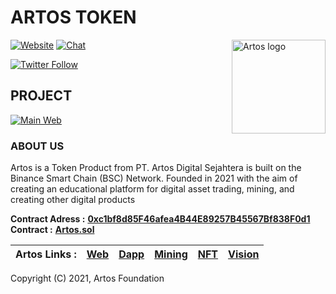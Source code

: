 # ARTOS TOKEN

<a href="https://artostoken.net/"><img align="right" width="150" src="https://artostoken.net/assets/front/img/61f32478dc1f5.png?raw=true" alt="Artos logo" /></a>

[![Website](https://img.shields.io/badge/web-artos-blue.svg?style=flat-square)](http://artostoken.net/)
[![Chat](https://img.shields.io/badge/chat-chat%2eartostoken%2enet-blue.svg?style=flat-square)](https://t.me/artos_official)

[![Twitter Follow](https://img.shields.io/twitter/follow/artos_official.svg?style=social&label=Follow)](https://twitter.com/artos_official)

## PROJECT
[![Main Web](https://artostoken.net/assets/front/img/61f32478dc1f5.png)](https://artostoken.net/)

### ABOUT US
Artos is a Token Product from PT. Artos Digital Sejahtera is built on the Binance Smart Chain (BSC) Network. Founded in 2021 with the aim of creating an educational platform for digital asset trading, mining, and creating other digital products

**Contract Adress :** **[0xc1bf8d85F46afea4B44E89257B45567Bf838F0d1](https://bscscan.com/address/0xc1bf8d85F46afea4B44E89257B45567Bf838F0d1#code)**<br>
**Contract :** **[Artos.sol](https://github.com/artosfoundation/artostoken/blob/main/contract.sol)**


| Artos Links : | [Web](https://artostoken.net/) | [Dapp](https://dapp.artostoken.net/) | [Mining](https://mining.artostoken.net/) | [NFT](https://nft.artostoken.net/) | [Vision](https://vision.artostoken.net/) |
|---|---|---|---|---|---|



Copyright (C) 2021, Artos Foundation
